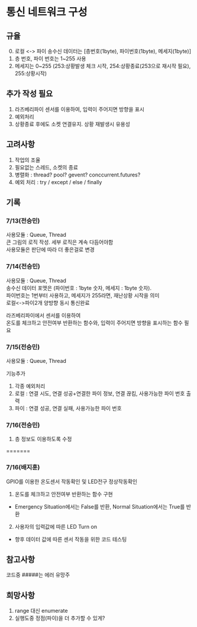 통신 네트워크 구성
===
규율
---
0. 로컬 <-> 파이 송수신 데이터는 [층번호(1byte), 파이번호(1byte), 메세지(1byte)]
1. 층 번호, 파이 번호는 1~255 사용
2. 메세지는 0~255 (253:상황발생 체크 시작, 254:상황종료(253으로 재시작 필요), 255:상황시작)

추가 작성 필요
---
1. 라즈베리파이 센서를 이용하여, 입력이 주어지면 방향을 표시
2. 예외처리
3. 상황종료 후에도 소켓 연결유지. 상황 재발생시 유용성

고려사항
---
1. 작업의 조율
2. 필요없는 스레드, 소켓의 종료
3. 병렬화 : thread? pool? gevent? conccurrent.futures?
4. 예외 처리 : try / except / else / finally

기록
---
### 7/13(전승민)
사용모듈 : Queue, Thread  
큰 그림의 로직 작성. 세부 로직은 계속 다듬어야함  
사용모듈은 판단에 따라 더 좋은걸로 변경

### 7/14(전승민)
사용모듈 : Queue, Thread  
송수신 데이터 포맷은 (파이번호 : 1byte 숫자, 메세지 : 1byte 숫자).  
파이번호는 1번부터 사용하고, 메세지가 255라면, 재난상황 시작을 의미  
로컬<->파이2개 양방향 동시 통신완료

라즈베리파이에서 센서를 이용하여  
온도를 체크하고 안전여부 반환하는 함수와, 입력이 주어지면 방향을 표시하는 함수 필요 

### 7/15(전승민)
사용모듈 : Queue, Thread  

기능추가  
1. 각종 예외처리
2. 로컬 : 연결 시도, 연결 성공+연결한 파이 정보, 연결 끊킴, 사용가능한 파이 번호 출력
3. 파이 : 연결 성공, 연결 실패, 사용가능한 파이 번호

### 7/16(전승민)
1. 층 정보도 이용하도록 수정

=======
### 7/16(배지훈)
GPIO를 이용한 온도센서 작동확인 및 LED전구 정상작동확인
1. 온도를 체크하고 안전여부 반환하는 함수 구현
- Emergency Situation에서는 False를 반환, Normal Situation에서는 True를 반환
2. 사용자의 입력값에 따른 LED Turn on 
- 향후 데이터 값에 따른 센서 작동을 위한 코드 테스팅

참고사항
---
코드중 #####는 에러 유망주

희망사항
---
1. range 대신 enumerate
2. 실행도중 정점(파이)을 더 추가할 수 있게?

